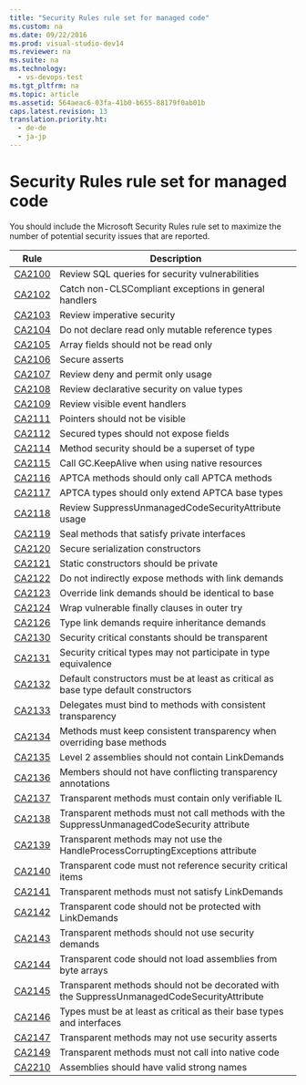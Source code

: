 ```yaml
---
title: "Security Rules rule set for managed code"
ms.custom: na
ms.date: 09/22/2016
ms.prod: visual-studio-dev14
ms.reviewer: na
ms.suite: na
ms.technology: 
  - vs-devops-test
ms.tgt_pltfrm: na
ms.topic: article
ms.assetid: 564aeac6-03fa-41b0-b655-88179f0ab01b
caps.latest.revision: 13
translation.priority.ht: 
  - de-de
  - ja-jp
---
```

# Security Rules rule set for managed code
You should include the Microsoft Security Rules rule set to maximize the number of potential security issues that are reported.  
  
|Rule|Description|  
|----------|-----------------|  
|[CA2100](../vs140/ca2100--review-sql-queries-for-security-vulnerabilities.md)|Review SQL queries for security vulnerabilities|  
|[CA2102](../vs140/ca2102--catch-non-clscompliant-exceptions-in-general-handlers.md)|Catch non-CLSCompliant exceptions in general handlers|  
|[CA2103](../vs140/ca2103--review-imperative-security.md)|Review imperative security|  
|[CA2104](../vs140/ca2104--do-not-declare-read-only-mutable-reference-types.md)|Do not declare read only mutable reference types|  
|[CA2105](../vs140/ca2105--array-fields-should-not-be-read-only.md)|Array fields should not be read only|  
|[CA2106](../vs140/ca2106--secure-asserts.md)|Secure asserts|  
|[CA2107](../vs140/ca2107--review-deny-and-permit-only-usage.md)|Review deny and permit only usage|  
|[CA2108](../vs140/ca2108--review-declarative-security-on-value-types.md)|Review declarative security on value types|  
|[CA2109](../vs140/ca2109--review-visible-event-handlers.md)|Review visible event handlers|  
|[CA2111](../vs140/ca2111--pointers-should-not-be-visible.md)|Pointers should not be visible|  
|[CA2112](../vs140/ca2112--secured-types-should-not-expose-fields.md)|Secured types should not expose fields|  
|[CA2114](../vs140/ca2114--method-security-should-be-a-superset-of-type.md)|Method security should be a superset of type|  
|[CA2115](../vs140/ca2115--call-gc.keepalive-when-using-native-resources.md)|Call GC.KeepAlive when using native resources|  
|[CA2116](../vs140/ca2116--aptca-methods-should-only-call-aptca-methods.md)|APTCA methods should only call APTCA methods|  
|[CA2117](../vs140/ca2117--aptca-types-should-only-extend-aptca-base-types.md)|APTCA types should only extend APTCA base types|  
|[CA2118](../vs140/ca2118--review-suppressunmanagedcodesecurityattribute-usage.md)|Review SuppressUnmanagedCodeSecurityAttribute usage|  
|[CA2119](../vs140/ca2119--seal-methods-that-satisfy-private-interfaces.md)|Seal methods that satisfy private interfaces|  
|[CA2120](../vs140/ca2120--secure-serialization-constructors.md)|Secure serialization constructors|  
|[CA2121](../vs140/ca2121--static-constructors-should-be-private.md)|Static constructors should be private|  
|[CA2122](../vs140/ca2122--do-not-indirectly-expose-methods-with-link-demands.md)|Do not indirectly expose methods with link demands|  
|[CA2123](../vs140/ca2123--override-link-demands-should-be-identical-to-base.md)|Override link demands should be identical to base|  
|[CA2124](../vs140/ca2124--wrap-vulnerable-finally-clauses-in-outer-try.md)|Wrap vulnerable finally clauses in outer try|  
|[CA2126](../vs140/ca2126--type-link-demands-require-inheritance-demands.md)|Type link demands require inheritance demands|  
|[CA2130](../vs140/ca2130--security-critical-constants-should-be-transparent.md)|Security critical constants should be transparent|  
|[CA2131](../vs140/ca2131--security-critical-types-may-not-participate-in-type-equivalence.md)|Security critical types may not participate in type equivalence|  
|[CA2132](../vs140/ca2132--default-constructors-must-be-at-least-as-critical-as-base-type-default-constructors.md)|Default constructors must be at least as critical as base type default constructors|  
|[CA2133](../vs140/ca2133--delegates-must-bind-to-methods-with-consistent-transparency.md)|Delegates must bind to methods with consistent transparency|  
|[CA2134](../vs140/ca2134--methods-must-keep-consistent-transparency-when-overriding-base-methods.md)|Methods must keep consistent transparency when overriding base methods|  
|[CA2135](../vs140/ca2135--level-2-assemblies-should-not-contain-linkdemands.md)|Level 2 assemblies should not contain LinkDemands|  
|[CA2136](../vs140/ca2136--members-should-not-have-conflicting-transparency-annotations.md)|Members should not have conflicting transparency annotations|  
|[CA2137](../vs140/ca2137--transparent-methods-must-contain-only-verifiable-il.md)|Transparent methods must contain only verifiable IL|  
|[CA2138](../vs140/ca2138--transparent-methods-must-not-call-methods-with-the-suppressunmanagedcodesecurity-attribute.md)|Transparent methods must not call methods with the SuppressUnmanagedCodeSecurity attribute|  
|[CA2139](../vs140/ca2139--transparent-methods-may-not-use-the-handleprocesscorruptingexceptions-attribute.md)|Transparent methods may not use the HandleProcessCorruptingExceptions attribute|  
|[CA2140](../vs140/ca2140--transparent-code-must-not-reference-security-critical-items.md)|Transparent code must not reference security critical items|  
|[CA2141](../vs140/ca2141-transparent-methods-must-not-satisfy-linkdemands.md)|Transparent methods must not satisfy LinkDemands|  
|[CA2142](../vs140/ca2142--transparent-code-should-not-be-protected-with-linkdemands.md)|Transparent code should not be protected with LinkDemands|  
|[CA2143](../vs140/ca2143--transparent-methods-should-not-use-security-demands.md)|Transparent methods should not use security demands|  
|[CA2144](../vs140/ca2144--transparent-code-should-not-load-assemblies-from-byte-arrays.md)|Transparent code should not load assemblies from byte arrays|  
|[CA2145](../vs140/ca2145--transparent-methods-should-not-be-decorated-with-the-suppressunmanagedcodesecurityattribute.md)|Transparent methods should not be decorated with the SuppressUnmanagedCodeSecurityAttribute|  
|[CA2146](../vs140/ca2146--types-must-be-at-least-as-critical-as-their-base-types-and-interfaces.md)|Types must be at least as critical as their base types and interfaces|  
|[CA2147](../vs140/ca2147--transparent-methods-may-not-use-security-asserts.md)|Transparent methods may not use security asserts|  
|[CA2149](../vs140/ca2149--transparent-methods-must-not-call-into-native-code.md)|Transparent methods must not call into native code|  
|[CA2210](../vs140/ca2210--assemblies-should-have-valid-strong-names.md)|Assemblies should have valid strong names|